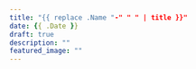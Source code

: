 ```yaml
---
title: "{{ replace .Name "-" " " | title }}"
date: {{ .Date }}
draft: true
description: ""
featured_image: ""
---
```


